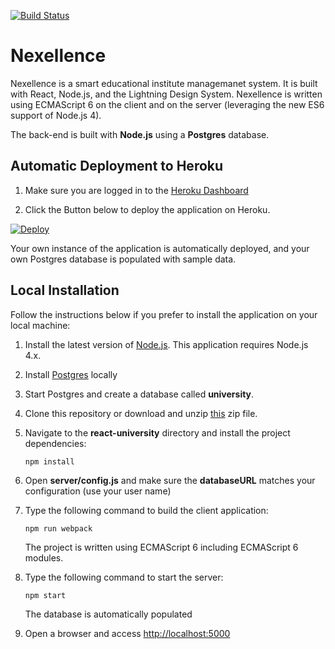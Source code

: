 [![Build Status](https://travis-ci.org/luk3Sky/nexellence.svg?branch=client-react-dev)](https://travis-ci.org/luk3Sky/nexellence)

# Nexellence 

Nexellence is a smart educational institute managemanet system. It is built with React, Node.js, and the Lightning Design System. Nexellence is written using ECMAScript 6 on the client and on the server (leveraging the new ES6 support of Node.js 4).

The back-end is built with **Node.js** using a **Postgres** database.

## Automatic Deployment to Heroku

1. Make sure you are logged in to the [Heroku Dashboard](https://dashboard.heroku.com)

1. Click the Button below to deploy the application on Heroku.

[![Deploy](https://www.herokucdn.com/deploy/button.png)](https://heroku.com/deploy)

Your own instance of the application is automatically deployed, and your own Postgres database is populated with sample data.

## Local Installation

Follow the instructions below if you prefer to install the application on your local machine:

1. Install the latest version of [Node.js](https://nodejs.org). This application requires Node.js 4.x.

1. Install [Postgres](http://www.postgresql.org/) locally

1. Start Postgres and create a database called **university**.

1. Clone this repository or download and unzip [this](https://github.com/ccoenraets/react-university/archive/master.zip) zip file.

1. Navigate to the **react-university** directory and install the project dependencies:

    ```
    npm install
    ```

1. Open **server/config.js** and make sure the **databaseURL** matches your configuration (use your user name)

1. Type the following command to build the client application:

    ```
    npm run webpack
    ```

    The project is written using ECMAScript 6 including ECMAScript 6 modules.

1. Type the following command to start the server:

    ```
    npm start
    ```

    The database is automatically populated

1. Open a browser and access [http://localhost:5000](http://localhost:5000)
